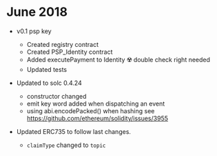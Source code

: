 # June 2018


- v0.1 psp key
  - Created registry contract
  - Created PSP_Identity contract
  - Added executePayment to Identity ☢️ double check right needed
  - Updated tests

- Updated to solc 0.4.24
  - constructor changed
  - emit key word added when dispatching an event
  - using abi.encodePacked() when hashing see https://github.com/ethereum/solidity/issues/3955

- Updated ERC735 to follow last changes.
  - `claimType` changed to `topic`